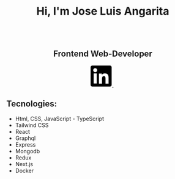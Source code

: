 
<!--
**Jocanm/Jocanm** is a ✨ _special_ ✨ repository because its `README.md` (this file) appears on your GitHub profile.

-->

<div align="center">

#  Hi, I'm Jose Luis Angarita

</div>
<br/>
<br/>


<!-- <div align="center">
    <img style="border-radius:999px" src="./img/profile.png" alt="perfil"/>
</div> -->

<div align="center">

## Frontend Web-Developer

</div>

<div align="center">
    <a href="https://www.linkedin.com/in/jose-luis-angarita-mendoza-40709a1b1/">
    <img src="./img/LinkedIn.png">
    </a>
    &nbsp
    <!-- <a href="https://rajcutinha.netlify.app/">
    <img src="./img/Portfolio.png">
    </a> -->
</div>

## Tecnologies:

- Html, CSS, JavaScript - TypeScript
- Tailwind CSS
- React
- Graphql
- Express
- Mongodb
- Redux
- Next.js
- Docker
